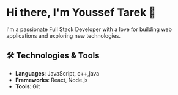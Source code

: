 # Hi there, I'm Youssef Tarek 👋
I'm a passionate Full Stack Developer with a love for building web applications and exploring new technologies.

## 🛠️ Technologies & Tools
- **Languages**: JavaScript, c++,java
- **Frameworks**: React, Node.js
- **Tools**: Git
<!--
**yosseftarek/yosseftarek** is a ✨ _special_ ✨ repository because its `README.md` (this file) appears on your GitHub profile.

Here are some ideas to get you started:

- 🔭 I’m currently working on ...
- 🌱 I’m currently learning ...
- 👯 I’m looking to collaborate on ...
- 🤔 I’m looking for help with ...
- 💬 Ask me about ...
- 📫 How to reach me: ...
- 😄 Pronouns: ...
- ⚡ Fun fact: ...
-->
